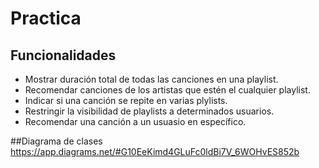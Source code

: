 # Practica

## Funcionalidades
- Mostrar duración total de todas las canciones en una playlist.
- Recomendar canciones de los artistas que estén el cualquier playlist.
- Indicar si una canción se repite en varias plylists.
- Restringir la visibilidad de playlists a determinados usuarios.
- Recomendar una canción a un usuasio en específico.

##Diagrama de clases
https://app.diagrams.net/#G10EeKimd4GLuFc0ldBi7V_6WOHvES852b
